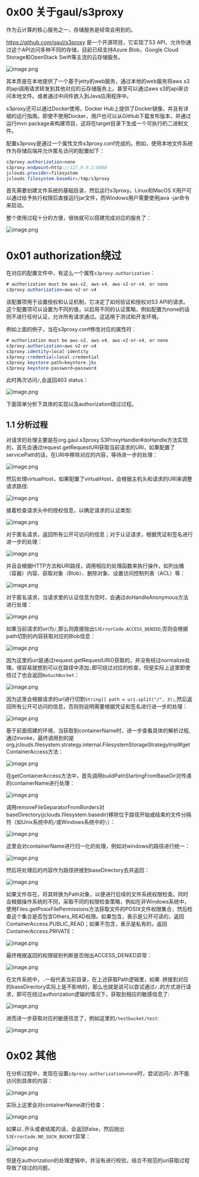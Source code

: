 0x00 关于gaul/s3proxy
===================

 作为云计算的核心服务之一，存储服务是经常会用到的。

 <https://github.com/gaul/s3proxy> 是一个开源项目，它实现了S3 API，允许你通过这个API访问多种不同的存储，目前已经支持Azure Blob，Google Cloud Storage和OpenStack Swift等主流的云存储服务。

![image.png](https://shs3.b.qianxin.com/attack_forum/2024/04/attach-c5b48d42d598329df2677cca3a91b89be468f8b7.png)

 其本质是在本地提供了一个基于jetty的web服务，通过本地的web服务将aws s3的api调用请求转发到其他对应的云存储服务上。甚至可以通过aws s3的api来访问本地文件。或者通过中间件嵌入到Java应用程序中。

 s3proxy还可以通过Docker使用，Docker Hub上提供了Docker镜像，并且有详细的运行指南。即使不使用Docker，用户也可以从GitHub下载发布版本，并通过运行mvn package来构建项目，这将在target目录下生成一个可执行的二进制文件。

 配置s3proxy是通过一个属性文件s3proxy.conf完成的。例如，使用本地文件系统作为存储后端并允许匿名访问的配置如下：

```Java
s3proxy.authorization=none
s3proxy.endpoint=http://127.0.0.1:8080
jclouds.provider=filesystem
jclouds.filesystem.basedir=/tmp/s3proxy
```

 首先需要创建文件系统的基础目录，然后运行s3proxy。Linux和MacOS X用户可以通过给予执行权限后直接运行jar文件，而Windows用户需要使用java -jar命令来启动。

 整个使用过程十分的方便，很快就可以搭建完成对应的服务了：

![image.png](https://shs3.b.qianxin.com/attack_forum/2024/04/attach-e4dbeed7fdae4269cb4df68973b05790a278ab94.png)

0x01 authorization绕过
====================

 在对应的配置文件中，有这么一个属性`s3proxy.authorization`：

```Java
# authorization must be aws-v2, aws-v4, aws-v2-or-v4, or none
s3proxy.authorization=aws-v2-or-v4
```

 该配置项用于设置授权和认证机制，它决定了如何验证和授权对S3 API的请求。这个配置项可以设置为不同的值，以启用不同的认证策略，例如配置为none的话则不进行任何认证，允许所有请求通过。这适用于测试和开发环境。

 例如上面的例子，当在s3proxy.conf修改对应的属性时：

```Java
# authorization must be aws-v2, aws-v4, aws-v2-or-v4, or none
s3proxy.authorization=aws-v2-or-v4
s3proxy.identity=local-identity
s3proxy.credential=local-credential
s3proxy.keystore-path=keystore.jks
s3proxy.keystore-password=password
```

 此时再次访问`/`,会返回403 status：

![image.png](https://shs3.b.qianxin.com/attack_forum/2024/04/attach-af2b6f3232ccb07de52f3b8ae2e281b75175e70e.png)

 下面简单分析下具体的实现以及authorization绕过过程。

1.1 分析过程
--------

 对请求的处理主要是在org.gaul.s3proxy.S3ProxyHandler#doHandle方法实现的，首先会通过request.getRequestURI获取当前请求的URI，如果配置了servicePath的话，在URI中移除对应的内容，等待进一步的处理：

![image.png](https://shs3.b.qianxin.com/attack_forum/2024/04/attach-94eea68e7eed715b9882876dec6e9c3ee0fd4147.png)

 然后处理virtualHost，如果配置了virtualHost，会根据主机头和请求的URI来调整请求路径:

![image.png](https://shs3.b.qianxin.com/attack_forum/2024/04/attach-32a8faf464b31a7f5f4b902fb58294ec43a9ff19.png)

 接着检查请求头中的授权信息，以确定请求的认证类型:

![image.png](https://shs3.b.qianxin.com/attack_forum/2024/04/attach-f1865b96a19a85f43029e681c442c42f1460f7e2.png)

 对于匿名请求，返回所有公开可访问的信息；对于认证请求，根据凭证和签名进行进一步的处理：

![image.png](https://shs3.b.qianxin.com/attack_forum/2024/04/attach-7f97f50acc1c190f842b1f9315d6086e3a57cf68.png)

 并且会根据HTTP方法和URI路径，调用相应的处理函数来执行操作，如列出桶（容器）内容、获取对象（Blob）、删除对象、设置访问控制列表（ACL）等：

![image.png](https://shs3.b.qianxin.com/attack_forum/2024/04/attach-0ba984c7ba8394131b633639731a6ff044de2cad.png)

 对于匿名请求，当请求里的认证信息为空时，会通过doHandleAnonymous方法进行处理：

![image.png](https://shs3.b.qianxin.com/attack_forum/2024/04/attach-bfad9d9e6f94fc518db0d3a2b35a75a7932b29ae.png)

 如果当前请求的uri为`/`,那么则直接抛出`S3ErrorCode.ACCESS_DENIED`,否则会根据path切割的内容获取对应的Blob信息：

![image.png](https://shs3.b.qianxin.com/attack_forum/2024/04/attach-62ecbc720a665068acfd19962d334c022c0496c2.png)

 因为这里的uri是通过request.getRequestURI()获取的，并没有经过normalize处理。很容易就想到可以在路径中添加`;`即可绕过对应的检查，但是实际上这里即使绕过了也会返回`NoSuchBucket`：

![image.png](https://shs3.b.qianxin.com/attack_forum/2024/04/attach-1020f5c2635551930ecc64b62b82b445b1a431e6.png)

 因为这里会根据请求的uri进行切割`String[] path = uri.split("/", 3);`,然后返回所有公开可访问的信息，否则则说明需要根据凭证和签名进行进一步的处理：

![image.png](https://shs3.b.qianxin.com/attack_forum/2024/04/attach-75aac42e276221132481a2769fb2436c2876332f.png)

 基于前面搭建的环境，当获取到containerName时，进一步查看具体的解析过程,通过invoke，最终调用到的是org.jclouds.filesystem.strategy.internal.FilesystemStorageStrategyImpl#getContainerAccess方法：

![image.png](https://shs3.b.qianxin.com/attack_forum/2024/04/attach-e6db8c3e3df33db85c927270da5f87b2ea3e4338.png)

 在getContainerAccess方法中，首先调用buildPathStartingFromBaseDir对传递的containerName进行处理：

![image.png](https://shs3.b.qianxin.com/attack_forum/2024/04/attach-e77e29f54ee8753c8122f5d1219b852b59557cb8.png)

 调用removeFileSeparatorFromBorders对baseDirectory(jclouds.filesystem.basedir)移除位于路径开始或结束的文件分隔符（如Unix系统中的`/`或Windows系统中的`\`）：

![image.png](https://shs3.b.qianxin.com/attack_forum/2024/04/attach-8c5fd7cd59d5a1282e973206144bcd5a2ec7d592.png)

 这里会对containerName进行归一化的处理，例如对windows的路径进行统一：

![image.png](https://shs3.b.qianxin.com/attack_forum/2024/04/attach-e7da14c7e77c65abca45150d483dd39cdb15e362.png)

 然后将处理后的内容作为路径拼接到baseDirectory去并返回：

![image.png](https://shs3.b.qianxin.com/attack_forum/2024/04/attach-dadafa3a5928ff408484c3baf15661081e63ab55.png)

 如果文件存在，将其转换为Path对象，以便进行后续的文件系统权限检查。同时会根据操作系统的不同，采取不同的权限检查策略，例如在非Windows系统中，使用Files.getPosixFilePermissions方法获取文件的POSIX文件权限集合，然后检查这个集合是否包含Others\_READ权限。如果包含，表示是公开可读的，返回ContainerAccess.PUBLIC\_READ；如果不包含，表示是私有的，返回ContainerAccess.PRIVATE：

![image.png](https://shs3.b.qianxin.com/attack_forum/2024/04/attach-56f1f16b1ab8ee14db3566ba31ece84c4c4056ce.png)

 最终根据返回的权限级别判断是否抛出ACCESS\_DENIED异常：

![image.png](https://shs3.b.qianxin.com/attack_forum/2024/04/attach-b5c4b8ce452c19c6bc0b256ced015ea5114f6b7a.png)

 在文件系统中，`.`一般代表当前目录，在上述获取Path逻辑里，如果`.`拼接到对应的baseDirectory实际上是不影响的，那么也就是说可以尝试通过`/.`的方式进行请求，即可在绕过authorization逻辑的情况下，获取到相应的敏感信息了:

![image.png](https://shs3.b.qianxin.com/attack_forum/2024/04/attach-7c4b733406b00485a9fb3a2c749bb8448bb0f083.png)

 进而进一步获取对应的敏感信息了，例如这里的`/testbucket/test`:

![image.png](https://shs3.b.qianxin.com/attack_forum/2024/04/attach-3025a2edb9b2058a8a01c1ac1fea0e363bf481c5.png)

0x02 其他
=======

 在分析过程中，发现在设置`s3proxy.authorization=none`时，尝试访问`/.`并不能访问到具体的内容：

![image.png](https://shs3.b.qianxin.com/attack_forum/2024/04/attach-003bc9aabb0953312065fa0c45c43d5250c1e3fe.png)

 实际上这里会对containerName进行检查：

![image.png](https://shs3.b.qianxin.com/attack_forum/2024/04/attach-9c1b8e0c3f3c0db1ccc616b2f428da58c8677dcd.png)

 如果以`.`开头或者结尾的话，会返回false，然后抛出`S3ErrorCode.NO_SUCH_BUCKET`异常：

![image.png](https://shs3.b.qianxin.com/attack_forum/2024/04/attach-742a0db6151ad9c2c9cc44dcb94c8a027cb7d63e.png)

 但是在authorization的处理逻辑中，并没有进行校验，结合不规范的uri获取过程导致了绕过的问题。